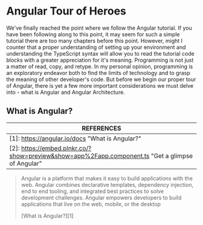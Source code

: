 # Angular Tour of Heroes

We've finally reached the point where we follow the Angular tutorial. If you have been following along to this point, it may seem for such a simple tutorial there are too many chapters before this point. However, might I counter that a proper understanding of setting up your environment and understanding the TypeScript syntax will allow you to read the tutorial code blocks with a greater appreciation for it's meaning. Programming is not just a matter of read, copy, and retype. In my personal opinion, programming is an exploratory endeavor both to find the limits of technology and to grasp the meaning of other developer's code. But before we begin our proper tour of Angular, there is yet a few more important considerations we must delve into - what is Angular and Angular Architecture. 

## What is Angular?

| REFERENCES                               |
| ---------------------------------------- |
| [1]: https://angular.io/docs "What is Angular?" |
| [2]: https://embed.plnkr.co/?show=preview&show=app%2Fapp.component.ts "Get a glimpse of Angular" |

> Angular is a platform that makes it easy to build applications with the web. Angular combines declarative templates, dependency injection, end to end tooling, and integrated best practices to solve development challenges. Angular empowers developers to build applications that live on the web, mobile, or the desktop
>
> [What is Angular?][1]

